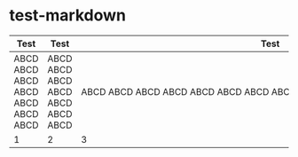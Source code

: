 # test-markdown


Test | Test | Test
--- | --- | ---
ABCD ABCD ABCD ABCD ABCD ABCD ABCD | ABCD ABCD ABCD ABCD ABCD ABCD ABCD | ABCD&nbsp;ABCD&nbsp;ABCD&nbsp;ABCD&nbsp;ABCD&nbsp;ABCD&nbsp;ABCD&nbsp;ABCD&nbsp;ABCD&nbsp;ABCD&nbsp;ABCD&nbsp;ABCD&nbsp;ABCD&nbsp;ABCD
1 | 2 | 3
